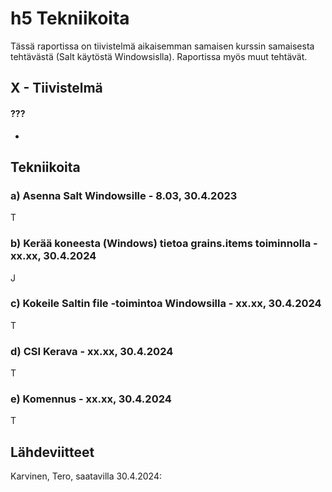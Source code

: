 # h5 Tekniikoita

Tässä raportissa on tiivistelmä aikaisemman samaisen kurssin samaisesta tehtävästä (Salt käytöstä Windowsislla). Raportissa myös muut tehtävät.

## X - Tiivistelmä 

#### ???

- 
  
  

## Tekniikoita

### a) Asenna Salt Windowsille - 8.03, 30.4.2023

T




### b) Kerää koneesta (Windows) tietoa grains.items toiminnolla - xx.xx, 30.4.2024

J




### c) Kokeile Saltin file -toimintoa Windowsilla - xx.xx, 30.4.2024

T




### d) CSI Kerava - xx.xx, 30.4.2024

T




### e) Komennus - xx.xx, 30.4.2024

T




## Lähdeviitteet


Karvinen, Tero, saatavilla 30.4.2024: 
